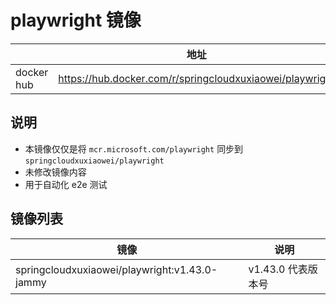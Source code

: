 # playwright 镜像

|            | 地址                                                       |
|------------|----------------------------------------------------------|
| docker hub | https://hub.docker.com/r/springcloudxuxiaowei/playwright |

## 说明

- 本镜像仅仅是将 `mcr.microsoft.com/playwright` 同步到 `springcloudxuxiaowei/playwright`
- 未修改镜像内容
- 用于自动化 e2e 测试

## 镜像列表

| 镜像                                            | 说明            |
|-----------------------------------------------|---------------|
| springcloudxuxiaowei/playwright:v1.43.0-jammy | v1.43.0 代表版本号 |
